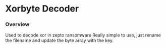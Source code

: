 # Xorbyte Decoder

### Overview

Used to decode xor in zepto ransomware Really simple to use, just rename the filename and update the byte array with the key.
